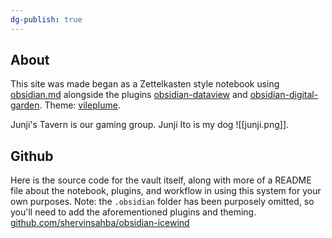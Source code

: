 ```yaml
---
dg-publish: true
---
```


## About
This site was made began as a Zettelkasten style notebook using [obsidian.md](https://obsidian.md) alongside the plugins [obsidian-dataview](https://blacksmithgu.github.io/obsidian-dataview/) and [obsidian-digital-garden](https://github.com/oleeskild/obsidian-digital-garden). Theme: [vileplume](https://github.com/hungsu/vileplume-obsidian).

Junji's Tavern is our gaming group. Junji Ito is my dog ![[junji.png]].

## Github
Here is the source code for the vault itself, along with more of a README file about the notebook, plugins, and workflow in using this system for your own purposes. Note: the `.obsidian` folder has been purposely omitted, so you'll need to add the aforementioned plugins and theming.
[github.com/shervinsahba/obsidian-icewind](https://github.com/shervinsahba/obsidian-icewind)
